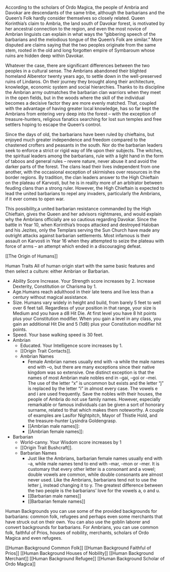 According to the scholars of Ordo Magica, the people of Ambria and Davokar are descendants of the same tribe, although the barbarians and the Queen’s Folk hardly consider themselves so closely related. Queen Korinthia’s claim to Ambria, the land south of Davokar forest, is motivated by her ancestral connection to the region, and even the most novice of Ambrian linguists can explain in what ways the “gibbering speech of the barbarians and the melodious tongue of the Queen’s Folk are similar.” More disputed are claims saying that the two peoples originate from the same stem, rooted in the old and long forgotten empire of Symbaroum whose ruins are hidden deep within Davokar.

Whatever the case, there are significant differences between the two peoples in a cultural sense. The Ambrians abandoned their blighted homeland Alberetor twenty years ago, to settle down in the well-preserved ruins of Lindaros. On their journey they brought along their architecture, knowledge, economic system and social hierarchies. Thanks to its discipline the Ambrian army outmatches the barbarian clan warriors when they meet in the open fields, but in the woods where the skill of the individual becomes a decisive factor they are more evenly matched. That, coupled with the advantage of having greater local knowledge, has so far kept the Ambrians from entering very deep into the forest – with the exception of treasure-hunters, religious fanatics searching for lost sun temples and free settlers hoping to escape the Queen’s control.

Since the days of old, the barbarians have been ruled by chieftains, but enjoyed much greater independence and freedom compared to the chastened crofters and peasants in the south. Nor do the barbarian leaders seek to enforce a strict or rigid way of life upon their subjects. The witches, the spiritual leaders among the barbarians, rule with a light hand in the form of taboos and general rules – revere nature, never abuse it and avoid the darker parts of the forest. The clans lead their lives independent from one another, with the occasional exception of skirmishes over resources in the border regions. By tradition, the clan leaders answer to the High Chieftain on the plateau of Karvosti, but he is in reality more of an arbitrator between feuding clans than a strong ruler. However, the High Chieftain is expected to lead the united barbarians to repel any invaders, particularly the Ambrians, if it ever comes to open war.

This possibility,a united barbarian resistance commanded by the High Chieftain, gives the Queen and her advisors nightmares, and would explain why the Ambrians officially are so cautious regarding Davokar. Since the battle in Year 10, when Korinthia’s troops attacked and destroyed Haloban and his Jezites, only the Templars serving the Sun Church have made any outright attacks against barbarian settlements. Most infamous is their assault on Karvosti in Year 16 when they attempted to seize the plateau with force of arms – an attempt which ended in a discouraging defeat.

[[The Origin of Humans]]

Human Traits
All of human origin start with the same basic features and then select a culture: either Ambrian or Barbarian.  
- Ability Score Increase. Your Strength score increases by 2. Increase Dexterity, Constitution or Charisma by 1. 
- Age.Humans reach adulthood in their late teens and live less than a century without magical assistance.  
- Size. Humans vary widely in height and build, from barely 5 feet to well over 6 feet tall. Regardless of your position in that range, your size is Medium and you have a d8 Hit Die. At first level you have 8 hit points plus your Constitution modifier. When you gain a level in any class, you gain an additional Hit Die and 5 (1d8) plus your Constitution modifier hit points.
- Speed. Your base walking speed is 30 feet.
- Ambrian
	- Educated. Your Intelligence score increases by 1.  
	- [[Origin Trait Contacts]]. 
	- Ambrian Names
		- Female Ambrian names usually end with –a while the male names end with –o, but there are many exceptions since their native kingdom was so extensive. One distinct exception is that the names of most Ambrian male nobles end in –gai, –goi or –mei. The use of the letter “x” is uncommon but exists and the letter “j” is replaced by the letter “i” in almost every case. The vowels e and i are used frequently. Save the nobles with their houses, the people of Ambria do not use family names. However, especially remarkable or famous individuals can be given a sort of honorary surname, related to that which makes them noteworthy. A couple of examples are Lasifor Nightpitch, Mayor of Thistle  Hold, and the treasure-hunter Lysindra  Goldengrasp.  
		- [[Ambrian male names]]:  
		- [[Ambrian female names]]: 
- Barbarian
	- World-canny. Your Wisdom score increases by 1
	- [[Origin Trait Bushcraft]].
	- Barbarian Names
		- Just like the Ambrians, barbarian female names usually end with –a, while male names tend to end with –mar, –mon or –mer. It is customary that every other letter is a consonant and a vowel; double vowels are common, while double consonants are almost never used. Like the Ambrians, barbarians tend not to use the letter j, instead changing it to y. The greatest difference between the two people is the barbarians’ love for the vowels a, o and u.
		- [[Barbarian male names]]
		- [[Barbarian female names]]


Human Backgrounds you can use some of the provided backgrounds for 
barbarians: common folk, refugees and perhaps even some merchants that have struck out on their own. You can also use the goblin laborer and convert backgrounds for barbarians. 
For Ambrians, you can use common folk, faithful of Prios, houses of nobility, merchants, scholars of Ordo Magica and even refugees.

[[Human Background Common Folk]]
[[Human Background Faithful of Prios]]
[[Human Background Houses of Nobility]]
[[Human Background Merchant]]
[[Human Background Refugee]]
[[Human Background Scholar of Ordo Magica]]

